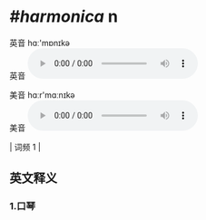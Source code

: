 # ***\#harmonica*** n
英音 hɑː'mɒnɪkə  
英音
<audio src="./media/harmonica1.aac" controls="controls"></audio>

美音 hɑːr'mɑːnɪkə  
美音
<audio src="./media/harmonica2.aac" controls="controls"></audio>



| 词频 1 |  

英文释义
---
### 1.**口琴**  


